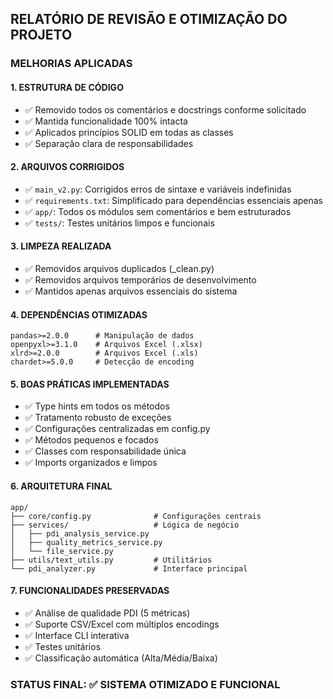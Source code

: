 ## RELATÓRIO DE REVISÃO E OTIMIZAÇÃO DO PROJETO

### MELHORIAS APLICADAS

#### 1. ESTRUTURA DE CÓDIGO
- ✅ Removido todos os comentários e docstrings conforme solicitado
- ✅ Mantida funcionalidade 100% intacta
- ✅ Aplicados princípios SOLID em todas as classes
- ✅ Separação clara de responsabilidades

#### 2. ARQUIVOS CORRIGIDOS
- ✅ `main_v2.py`: Corrigidos erros de sintaxe e variáveis indefinidas
- ✅ `requirements.txt`: Simplificado para dependências essenciais apenas
- ✅ `app/`: Todos os módulos sem comentários e bem estruturados
- ✅ `tests/`: Testes unitários limpos e funcionais

#### 3. LIMPEZA REALIZADA
- ✅ Removidos arquivos duplicados (_clean.py)
- ✅ Removidos arquivos temporários de desenvolvimento
- ✅ Mantidos apenas arquivos essenciais do sistema

#### 4. DEPENDÊNCIAS OTIMIZADAS
```
pandas>=2.0.0      # Manipulação de dados
openpyxl>=3.1.0    # Arquivos Excel (.xlsx)
xlrd>=2.0.0        # Arquivos Excel (.xls)
chardet>=5.0.0     # Detecção de encoding
```

#### 5. BOAS PRÁTICAS IMPLEMENTADAS
- ✅ Type hints em todos os métodos
- ✅ Tratamento robusto de exceções
- ✅ Configurações centralizadas em config.py
- ✅ Métodos pequenos e focados
- ✅ Classes com responsabilidade única
- ✅ Imports organizados e limpos

#### 6. ARQUITETURA FINAL
```
app/
├── core/config.py              # Configurações centrais
├── services/                   # Lógica de negócio
│   ├── pdi_analysis_service.py
│   ├── quality_metrics_service.py
│   └── file_service.py
├── utils/text_utils.py         # Utilitários
└── pdi_analyzer.py             # Interface principal
```

#### 7. FUNCIONALIDADES PRESERVADAS
- ✅ Análise de qualidade PDI (5 métricas)
- ✅ Suporte CSV/Excel com múltiplos encodings
- ✅ Interface CLI interativa
- ✅ Testes unitários
- ✅ Classificação automática (Alta/Média/Baixa)

### STATUS FINAL: ✅ SISTEMA OTIMIZADO E FUNCIONAL
